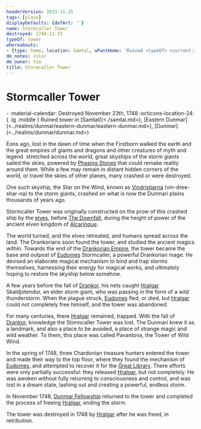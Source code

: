 ```yaml
---
headerVersion: 2023.11.25
tags: [place]
displayDefaults: {defArt: ''}
name: Stormcaller Tower
destroyed: 1748-11-23
typeOf: tower
whereabouts:
- {type: home, location: Samtal, wPastHome: 'Ruined <typeOf> <current:3qr>'}
dm_notes: color
dm_owner: tim
title: Stormcaller Tower
---
```

# Stormcaller Tower
<div class="grid cards ext-narrow-margin ext-one-column" markdown>
-  
   :material-calendar: Destroyed November 23th, 1748  
    :octicons-location-24:{ .lg .middle } Ruined tower in [Samtal](<./samtal.md>), [Eastern Dunmar](<../realms/dunmar/eastern-dunmar/eastern-dunmar.md>), [Dunmar](<../realms/dunmar/dunmar.md>)  
</div>


Eons ago, lost in the dawn of time when the Firstborn walked the earth and the great empires of giants and dragons and other creatures of myth and legend  stretched across the world, great skyships of the storm giants sailed the skies, powered by [Phasing Stones](<../../../things/magic-items/phasing-stones.md>) that could remake reality around them. While a few may remain in distant hidden corners of the world, or travel the skies of other planes, many crashed or were destroyed.

One such skyship, the Star on the Wind, known as [Vindristjarna](<../../../things/ships/vindristjarna.md>) (vin-dree-shar-na) to the storm giants, crashed on what is now the Dunmari plains thousands of years ago. 

Stormcaller Tower was originally constructed on the prow of this crashed ship by the [elves](<../../../species/children-of-the-embodied-gods/elves/elves.md>), before [The Downfall](<../../../events/ancient/the-downfall.md>), during the height of power of the ancient elven kingdom of [Alcarinque](<../../../history/pre-downfall/alcarinque.md>). 

The world turned, and the elves retreated, and humans spread across the land. The Drankorians soon found the tower, and studied the ancient magics within. Towards the end of the [Drankorian Empire](<../../../history/drankorian-era/drankorian-empire.md>), the tower became the base and outpost of [Eudomes](<../../../people/historical-figures/eudomes.md>) Stormcaller, a powerful Drankorian mage. He devised an elaborate magical mechanism to bind and trap storms themselves, harnessing their energy for magical works, and ultimately hoping to restore the skyship below somehow. 

A few years before the fall of [Drankor](<../../../history/drankorian-era/drankor.md>), his nets caught [Hralgar](<../../../people/giants/hralgar.md>) Skaldjotendur, an elder storm giant, who was passing in the form of a wild thunderstorm. When the plague struck, [Eudomes](<../../../people/historical-figures/eudomes.md>) fled, or died, but [Hralgar](<../../../people/giants/hralgar.md>) could not completely free himself, and the tower was abandoned.

For many centuries, there [Hralgar](<../../../people/giants/hralgar.md>) remained, trapped. With the fall of [Drankor](<../../../history/drankorian-era/drankor.md>), knowledge the Stormcaller Tower was lost. The Dunmari knew it as a landmark, and also a place to be avoided, a place of strange magic and wild weather. To them, this place was called Pavantova, the Tower of Wild Wind.

In the spring of 1748, three Chardonian treasure hunters entered the tower and made their way to the top floor, where they found the mechanism of [Eudomes](<../../../people/historical-figures/eudomes.md>), and attempted to recover it for the [Great Library](<../../west-coast/chardonian-empire/chardon/great-library.md>). There efforts were only partially successful: they released [Hralgar](<../../../people/giants/hralgar.md>), but not completely. He was awoken without fully returning to consciousness and control, and was lost in a dream state, lashing out and creating a powerful, endless storm. 

In November 1748, [Dunmar Fellowship](<../../../people/pcs/dunmar-fellowship/dunmar-fellowship.md>) returned to the tower and completed the process of freeing [Hralgar](<../../../people/giants/hralgar.md>), ending the storm. 

The tower was destroyed in 1748 by [Hralgar](<../../../people/giants/hralgar.md>) after he was freed, in retribution.  





